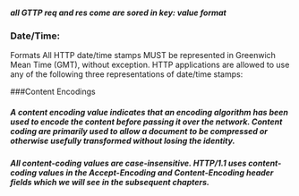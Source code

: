 ##### all GTTP req and res come are sored in key: value format
### Date/Time:
Formats All HTTP date/time stamps MUST be represented in Greenwich Mean Time (GMT), without exception. HTTP applications are allowed to use any of the following three representations of date/time stamps:

###Content Encodings
##### A content encoding value indicates that an encoding algorithm has been used to encode the content before passing it over the network. Content coding are primarily used to allow a document to be compressed or otherwise usefully transformed without losing the identity.
##### All content-coding values are case-insensitive. HTTP/1.1 uses content-coding values in the Accept-Encoding and Content-Encoding header fields which we will see in the subsequent chapters.

